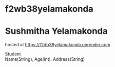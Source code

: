 # f2wb38yelamakonda
# Sushmitha Yelamakonda
hosted at https://f2db38yelamakonda.onrender.com

Student <br>
Name(String),
Age(int),
Address(String)